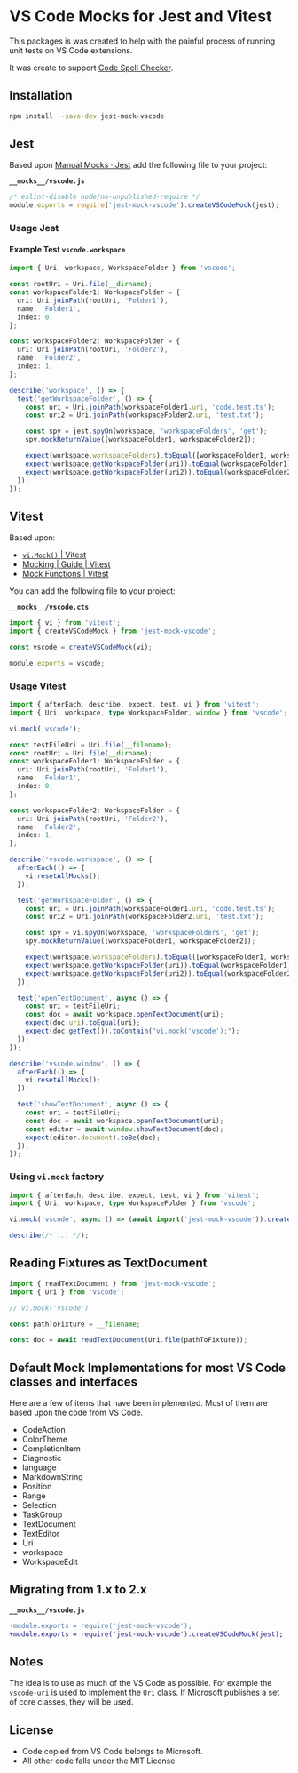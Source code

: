# VS Code Mocks for Jest and Vitest

This packages is was created to help with the painful process of running unit tests on VS Code extensions.

It was create to support [Code Spell Checker](https://marketplace.visualstudio.com/items?itemName=streetsidesoftware.code-spell-checker).

## Installation

```sh
npm install --save-dev jest-mock-vscode
```

## Jest

Based upon [Manual Mocks · Jest](https://jestjs.io/docs/manual-mocks) add the following file to your project:

**`__mocks__/vscode.js`**

<!--- @@inject: test-packages/jest-integration/src/__mocks__/vscode.js --->

```js
/* eslint-disable node/no-unpublished-require */
module.exports = require('jest-mock-vscode').createVSCodeMock(jest);
```

<!--- @@inject-end: test-packages/jest-integration/src/__mocks__/vscode.js --->

### Usage Jest

#### Example Test `vscode.workspace`

<!--- @@inject: test-packages/jest-integration/src/sample.workspace.test.ts --->

```ts
import { Uri, workspace, WorkspaceFolder } from 'vscode';

const rootUri = Uri.file(__dirname);
const workspaceFolder1: WorkspaceFolder = {
  uri: Uri.joinPath(rootUri, 'Folder1'),
  name: 'Folder1',
  index: 0,
};

const workspaceFolder2: WorkspaceFolder = {
  uri: Uri.joinPath(rootUri, 'Folder2'),
  name: 'Folder2',
  index: 1,
};

describe('workspace', () => {
  test('getWorkspaceFolder', () => {
    const uri = Uri.joinPath(workspaceFolder1.uri, 'code.test.ts');
    const uri2 = Uri.joinPath(workspaceFolder2.uri, 'test.txt');

    const spy = jest.spyOn(workspace, 'workspaceFolders', 'get');
    spy.mockReturnValue([workspaceFolder1, workspaceFolder2]);

    expect(workspace.workspaceFolders).toEqual([workspaceFolder1, workspaceFolder2]);
    expect(workspace.getWorkspaceFolder(uri)).toEqual(workspaceFolder1);
    expect(workspace.getWorkspaceFolder(uri2)).toEqual(workspaceFolder2);
  });
});
```

<!--- @@inject-end: test-packages/jest-integration/src/sample.workspace.test.ts --->

## Vitest

Based upon:

- [`vi.Mock()` | Vitest](https://vitest.dev/api/vi.html#vi-mock)
- [Mocking | Guide | Vitest](https://vitest.dev/guide/mocking.html#modules)
- [Mock Functions | Vitest](https://vitest.dev/api/mock.html)

You can add the following file to your project:

**`__mocks__/vscode.cts`**

<!--- @@inject: test-packages/vitest-integration/__mocks__/vscode.cts --->

```typescript
import { vi } from 'vitest';
import { createVSCodeMock } from 'jest-mock-vscode';

const vscode = createVSCodeMock(vi);

module.exports = vscode;
```

<!--- @@inject-end: test-packages/vitest-integration/__mocks__/vscode.cts --->

### Usage Vitest

<!--- @@inject: test-packages/vitest-integration/src/sample.workspace.test.ts --->

```ts
import { afterEach, describe, expect, test, vi } from 'vitest';
import { Uri, workspace, type WorkspaceFolder, window } from 'vscode';

vi.mock('vscode');

const testFileUri = Uri.file(__filename);
const rootUri = Uri.file(__dirname);
const workspaceFolder1: WorkspaceFolder = {
  uri: Uri.joinPath(rootUri, 'Folder1'),
  name: 'Folder1',
  index: 0,
};

const workspaceFolder2: WorkspaceFolder = {
  uri: Uri.joinPath(rootUri, 'Folder2'),
  name: 'Folder2',
  index: 1,
};

describe('vscode.workspace', () => {
  afterEach(() => {
    vi.resetAllMocks();
  });

  test('getWorkspaceFolder', () => {
    const uri = Uri.joinPath(workspaceFolder1.uri, 'code.test.ts');
    const uri2 = Uri.joinPath(workspaceFolder2.uri, 'test.txt');

    const spy = vi.spyOn(workspace, 'workspaceFolders', 'get');
    spy.mockReturnValue([workspaceFolder1, workspaceFolder2]);

    expect(workspace.workspaceFolders).toEqual([workspaceFolder1, workspaceFolder2]);
    expect(workspace.getWorkspaceFolder(uri)).toEqual(workspaceFolder1);
    expect(workspace.getWorkspaceFolder(uri2)).toEqual(workspaceFolder2);
  });

  test('openTextDocument', async () => {
    const uri = testFileUri;
    const doc = await workspace.openTextDocument(uri);
    expect(doc.uri).toEqual(uri);
    expect(doc.getText()).toContain("vi.mock('vscode');");
  });
});

describe('vscode.window', () => {
  afterEach(() => {
    vi.resetAllMocks();
  });

  test('showTextDocument', async () => {
    const uri = testFileUri;
    const doc = await workspace.openTextDocument(uri);
    const editor = await window.showTextDocument(doc);
    expect(editor.document).toBe(doc);
  });
});
```

<!--- @@inject-end: test-packages/vitest-integration/src/sample.workspace.test.ts --->

### Using `vi.mock` factory

```ts
import { afterEach, describe, expect, test, vi } from 'vitest';
import { Uri, workspace, type WorkspaceFolder } from 'vscode';

vi.mock('vscode', async () => (await import('jest-mock-vscode')).createVSCodeMock(vi));

describe(/* ... */);
```

## Reading Fixtures as TextDocument

```ts
import { readTextDocument } from 'jest-mock-vscode';
import { Uri } from 'vscode';

// vi.mock('vscode')

const pathToFixture = __filename;

const doc = await readTextDocument(Uri.file(pathToFixture));
```

## Default Mock Implementations for most VS Code classes and interfaces

Here are a few of items that have been implemented. Most of them are based upon the code from VS Code.

- CodeAction
- ColorTheme
- CompletionItem
- Diagnostic
- language
- MarkdownString
- Position
- Range
- Selection
- TaskGroup
- TextDocument
- TextEditor
- Uri
- workspace
- WorkspaceEdit

## Migrating from 1.x to 2.x

**`__mocks__/vscode.js`**

```diff
-module.exports = require('jest-mock-vscode');
+module.exports = require('jest-mock-vscode').createVSCodeMock(jest);
```

## Notes

The idea is to use as much of the VS Code as possible. For example the `vscode-uri` is used to implement the `Uri` class. If Microsoft publishes a set of core classes, they will be used.

## License

- Code copied from VS Code belongs to Microsoft.
- All other code falls under the MIT License
